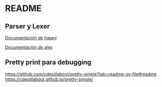 # README

## Parser y Lexer

[Documentación de happy](https://haskell-happy.readthedocs.io/en/latest/index.html)

[Documentación de alex](https://haskell-alex.readthedocs.io/en/latest/)

## Pretty print para debugging

https://github.com/cdepillabout/pretty-simple?tab=readme-ov-file#readme
https://cdepillabout.github.io/pretty-simple/